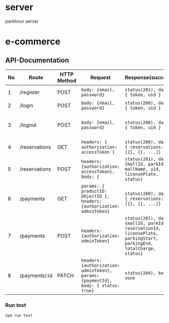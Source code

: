 # server
parkhour server

# e-commerce

## API-Documentation

|No|Route|HTTP Method|Request|Response(success)|Description|
|---|---|---|---|---|---|
1|/register| POST|```body: {email, password} ``` | ``` status(201), data: { token, uid } ```|User Register |
2|/login|POST|```body: {email, password} ```|``` status(200), data: { token, uid } ```|  User login|
3|/logout|POST|```body: {email, password} ```|``` status(200), data: { token, uid } ```|  User logout- firebase signout|
4|/reservations| GET | ``` headers: { authorization: accessToken } ``` | ```status(200), data: { reservations: [{}, {}, ...]} ``` | Get all reservations
5|/reservations| POST| ```headers: {authorization: accessToken}, body: { ```| ```status(201), data: {mallId, parkId, mallName, uid, licensePlate, status} ``` | Add reservation
6|/payments| GET | ``` params: { productID: ObjectID }, headers:{authorization: adminToken} ``` | ```status(200), data: { reservations: [{}, {}, ...]} ```|Get all payments history
7|/payments| POST |```headers: {authorization: adminToken}```| ```status(201), data: {mallId, parkId, reservationId, licensePlate, parkingStart, parkingEnd, totalCharge, status} ``` | Create a payment detail
8|/payments/:id| PATCH | ```headers: {authorization: adminToken}, params: {paymentId}, body: { status: true}``` | ```status(204), body: none ```|   Complete a payment detail |


### Run test
```
npm run test
```
